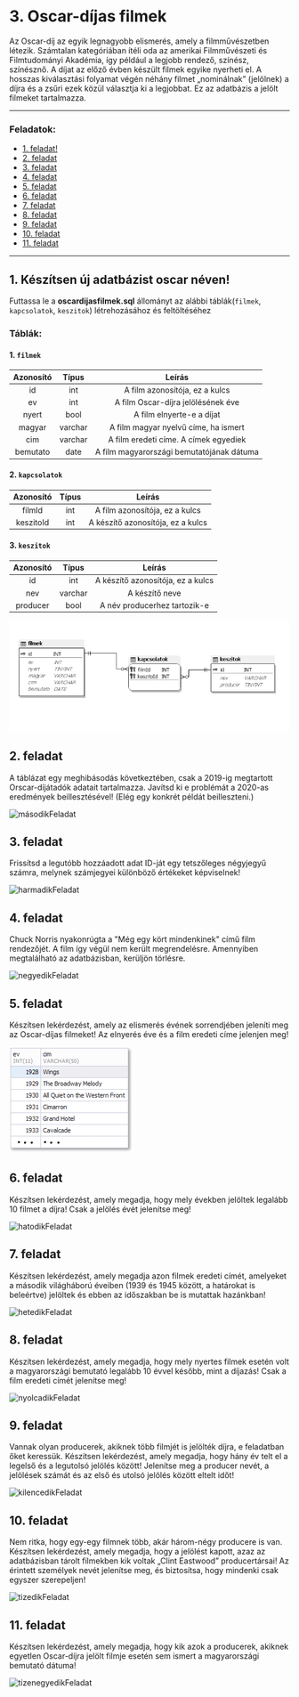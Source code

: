 # 3. Oscar-díjas filmek 

Az Oscar-díj az egyik legnagyobb elismerés, amely a filmművészetben létezik. Számtalan
kategóriában ítéli oda az amerikai Filmművészeti és Filmtudományi Akadémia, így például a
legjobb rendező, színész, színésznő. A díjat az előző évben készült filmek egyike nyerheti el.
A hosszas kiválasztási folyamat végén néhány filmet „nominálnak” (jelölnek) a díjra és a zsűri
ezek közül választja ki a legjobbat. Ez az adatbázis a jelölt filmeket tartalmazza. 

---
### Feladatok:
  - [1. feladat!](#1-készítsen-új-adatbázist-oscar-néven)
  - [2. feladat](#2-feladat)
  - [3. feladat](#3-feladat)
  - [4. feladat](#4-feladat)
  - [5. feladat](#5-feladat)
  - [6. feladat](#6-feladat)
  - [7. feladat](#7-feladat)
  - [8. feladat](#8-feladat)
  - [9. feladat](#9-feladat)
  - [10. feladat](#10-feladat)
  - [11. feladat](#11-feladat)


---
## 1. Készítsen új adatbázist oscar néven!

Futtassa le a **oscardijasfilmek.sql** állományt az alábbi táblák(`filmek`, `kapcsolatok`, `keszitok`) létrehozásához és feltöltéséhez

### Táblák:
#### 1. `filmek`

| Azonosító | Típus   | Leírás                                    |
| :-------: | :-----: | :----:                                    |
| id        | int     | A film azonosítója, ez a kulcs            |
| ev        | int     | A film Oscar-díjra jelölésének éve        |
| nyert     | bool    | A film elnyerte-e a díjat                 |
| magyar    | varchar | A film magyar nyelvű címe, ha ismert      |
| cim       | varchar | A film eredeti címe. A címek egyediek     |
| bemutato  | date    | A film magyarországi bemutatójának dátuma |

#### 2. `kapcsolatok`

| Azonosító | Típus | Leírás                            |
| :-------: | :---: | :----:                            |
| filmId    | int   | A film azonosítója, ez a kulcs    |
| keszitoId | int   | A készítő azonosítója, ez a kulcs |

#### 3. `keszitok`

| Azonosító | Típus   | Leírás                            |
| :-------: | :-----: | :----:                            |
| id        | int     | A készítő azonosítója, ez a kulcs |
| nev       | varchar | A készítő neve                    |
| producer  | bool    | A név producerhez tartozik-e      |

![táblák](kepek/oscardijabra_javitott.png)

## 2. feladat
A táblázat egy meghibásodás következtében, csak a 2019-ig megtartott Orscar-díjátadók adatait tartalmazza. Javítsd ki e problémát a 2020-as eredmények beillesztésével! (Elég egy konkrét példát beilleszteni.)

![másodikFeladat](kepek/)

## 3. feladat
Frissítsd a legutóbb hozzáadott adat ID-ját egy tetszőleges négyjegyű számra, melynek számjegyei különböző értékeket képviselnek!

![harmadikFeladat](kepek/)

## 4. feladat
Chuck Norris nyakonrúgta a "Még egy kört mindenkinek" című film rendezőjét. A film így végül nem került megrendelésre. Amennyiben megtalálható az adatbázisban, kerüljön törlésre.

![negyedikFeladat](kepek/)

## 5. feladat
Készítsen lekérdezést, amely az elismerés évének sorrendjében jeleníti meg az Oscar-díjas
filmeket! Az elnyerés éve és a film eredeti címe jelenjen meg!

![ötödikFeladat](kepek/masodikFeladat.png)

## 6. feladat
Készítsen lekérdezést, amely megadja, hogy mely években jelöltek legalább 10 filmet a díjra! Csak a jelölés évét jelenítse meg!

![hatodikFeladat](kepek/)

## 7. feladat
Készítsen lekérdezést, amely megadja azon filmek eredeti címét, amelyeket a második világháború éveiben (1939 és 1945 között, a határokat is beleértve) jelöltek és ebben az időszakban be is mutattak hazánkban!

![hetedikFeladat](kepek/)

## 8. feladat
Készítsen lekérdezést, amely megadja, hogy mely nyertes filmek esetén volt a magyarországi bemutató legalább 10 évvel később, mint a díjazás! Csak a film eredeti címét jelenítse meg!

![nyolcadikFeladat](kepek/)

## 9. feladat
Vannak olyan producerek, akiknek több filmjét is jelölték díjra, e feladatban őket keressük. Készítsen lekérdezést, amely megadja, hogy hány év telt el a legelső és a legutolsó jelölés között! Jelenítse meg a producer nevét, a jelölések számát és az első és utolsó jelölés között eltelt időt!

![kilencedikFeladat](kepek/)

## 10. feladat
Nem ritka, hogy egy-egy filmnek több, akár három-négy producere is van. Készítsen lekérdezést, amely megadja, hogy a jelölést kapott, azaz az adatbázisban tárolt filmekben kik voltak „Clint Eastwood” producertársai! Az érintett személyek nevét jelenítse meg, és biztosítsa, hogy mindenki csak egyszer szerepeljen!

![tizedikFeladat](kepek/)

## 11. feladat
Készítsen lekérdezést, amely megadja, hogy kik azok a producerek, akiknek egyetlen Oscar-díjra jelölt filmje esetén sem ismert a magyarországi bemutató dátuma!

![tizenegyedikFeladat](kepek/)
